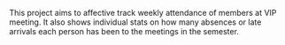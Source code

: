 This project aims to affective track weekly attendance of members at VIP meeting. It also shows individual stats on how many absences or late arrivals each person has been to the meetings in the semester.
